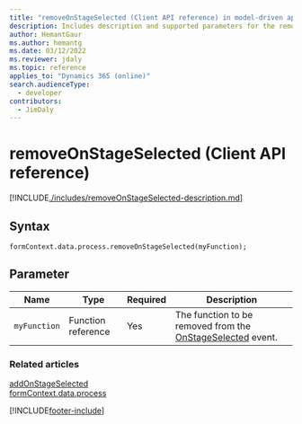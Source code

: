 ```yaml
---
title: "removeOnStageSelected (Client API reference) in model-driven apps| MicrosoftDocs"
description: Includes description and supported parameters for the removeOnStageSelected method.
author: HemantGaur
ms.author: hemantg
ms.date: 03/12/2022
ms.reviewer: jdaly
ms.topic: reference
applies_to: "Dynamics 365 (online)"
search.audienceType: 
  - developer
contributors:
  - JimDaly
---
```

# removeOnStageSelected (Client API reference)



[!INCLUDE[./includes/removeOnStageSelected-description.md](./includes/removeOnStageSelected-description.md)]

## Syntax

`formContext.data.process.removeOnStageSelected(myFunction);`

## Parameter

|Name|Type|Required|Description|
|--|--|--|--|
|`myFunction`|Function reference|Yes|The function to be removed from the [OnStageSelected](../../events/onstageselected.md) event.|

### Related articles

[addOnStageSelected](addOnStageSelected.md)   
[formContext.data.process](../../formContext-data-process.md)
 
[!INCLUDE[footer-include](../../../../../../includes/footer-banner.md)]
